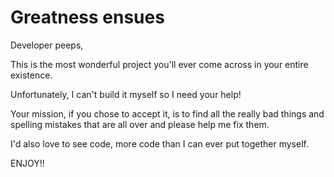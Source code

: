 # Greatness ensues

Developer peeps,

This is the most wonderful project you'll ever come across in your entire existence.

Unfortunately, I can't build it myself so I need your help!

Your mission, if you chose to accept it, is to find all the really bad things and spelling mistakes that are all over and please help me fix them.

I'd also love to see code, more code than I can ever put together myself.

ENJOY!!
